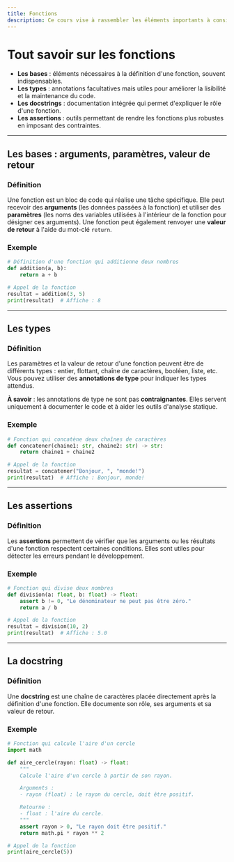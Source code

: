 ```yaml
---
title: Fonctions
description: Ce cours vise à rassembler les éléments importants à considérer lorsque l'on crée une fonction.
---
```


# Tout savoir sur les fonctions

- **Les bases** : éléments nécessaires à la définition d'une fonction, souvent indispensables.
- **Les types** : annotations facultatives mais utiles pour améliorer la lisibilité et la maintenance du code.
- **Les docstrings** : documentation intégrée qui permet d'expliquer le rôle d'une fonction.
- **Les assertions** : outils permettant de rendre les fonctions plus robustes en imposant des contraintes.

---

## Les bases : arguments, paramètres, valeur de retour

### Définition
Une fonction est un bloc de code qui réalise une tâche spécifique. Elle peut recevoir des **arguments** (les données passées à la fonction) et utiliser des **paramètres** (les noms des variables utilisées à l'intérieur de la fonction pour désigner ces arguments). Une fonction peut également renvoyer une **valeur de retour** à l'aide du mot-clé `return`.

### Exemple
```python
# Définition d'une fonction qui additionne deux nombres
def addition(a, b):
    return a + b

# Appel de la fonction
resultat = addition(3, 5)
print(resultat)  # Affiche : 8
```

---

## Les types

### Définition
Les paramètres et la valeur de retour d'une fonction peuvent être de différents types : entier, flottant, chaîne de caractères, booléen, liste, etc. Vous pouvez utiliser des **annotations de type** pour indiquer les types attendus.

**À savoir** : les annotations de type ne sont pas **contraignantes**. Elles servent uniquement à documenter le code et à aider les outils d'analyse statique.

### Exemple
```python
# Fonction qui concatène deux chaînes de caractères
def concatener(chaine1: str, chaine2: str) -> str:
    return chaine1 + chaine2

# Appel de la fonction
resultat = concatener("Bonjour, ", "monde!")
print(resultat)  # Affiche : Bonjour, monde!
```

---

## Les assertions

### Définition
Les **assertions** permettent de vérifier que les arguments ou les résultats d'une fonction respectent certaines conditions. Elles sont utiles pour détecter les erreurs pendant le développement.

### Exemple
```python
# Fonction qui divise deux nombres
def division(a: float, b: float) -> float:
    assert b != 0, "Le dénominateur ne peut pas être zéro."
    return a / b

# Appel de la fonction
resultat = division(10, 2)
print(resultat)  # Affiche : 5.0
```

---

## La docstring

### Définition
Une **docstring** est une chaîne de caractères placée directement après la définition d'une fonction. Elle documente son rôle, ses arguments et sa valeur de retour.

### Exemple
```python
# Fonction qui calcule l'aire d'un cercle
import math

def aire_cercle(rayon: float) -> float:
    """
    Calcule l'aire d'un cercle à partir de son rayon.

    Arguments :
    - rayon (float) : le rayon du cercle, doit être positif.

    Retourne :
    - float : l'aire du cercle.
    """
    assert rayon > 0, "Le rayon doit être positif."
    return math.pi * rayon ** 2

# Appel de la fonction
print(aire_cercle(5))
```

